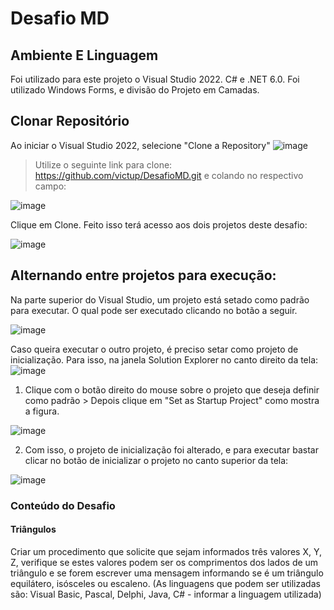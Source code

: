 # Desafio MD

## Ambiente E Linguagem
Foi utilizado para este projeto o Visual Studio 2022. C# e .NET 6.0.
Foi utilizado Windows Forms, e divisão do Projeto em Camadas.

## Clonar Repositório
Ao iniciar o Visual Studio 2022, selecione "Clone a Repository"
![image](https://user-images.githubusercontent.com/38474570/209268171-060a57fb-22b7-4382-bb95-57d171afaf33.png)

>Utilize o seguinte link para clone: https://github.com/victup/DesafioMD.git e colando no respectivo campo: 

![image](https://user-images.githubusercontent.com/38474570/209268353-0d4cf0c9-5e7a-4a31-9540-34692b482069.png)

Clique em Clone. Feito isso terá acesso aos dois projetos deste desafio: 

![image](https://user-images.githubusercontent.com/38474570/209268498-44c56df8-6711-4938-a4d5-171c0a4fa453.png)


## Alternando entre projetos para execução:

Na parte superior do Visual Studio, um projeto está setado como padrão para executar. O qual pode ser executado clicando no botão a seguir.

![image](https://user-images.githubusercontent.com/38474570/209268852-cae8a622-a8e9-4c2a-b60f-35032d7c3102.png)

Caso queira executar o outro projeto, é preciso setar como projeto de inicialização. Para isso, na janela Solution Explorer no canto direito da tela:
![image](https://user-images.githubusercontent.com/38474570/209269019-30c22cd3-452e-4223-949b-df0c7409137f.png)

1. Clique com o botão direito do mouse sobre o projeto que deseja definir como padrão > Depois clique em  "Set as Startup Project" como mostra a figura.

![image](https://user-images.githubusercontent.com/38474570/209269093-7ef07516-9097-48bd-b467-650a857a5b63.png)

2. Com isso, o projeto de inicialização foi alterado, e para executar bastar clicar no botão de inicializar o projeto no canto superior da tela:

![image](https://user-images.githubusercontent.com/38474570/209269231-ad26012c-7bdc-41ad-86a5-190cd55db7df.png)



### Conteúdo do Desafio

#### Triângulos
Criar um procedimento que solicite que sejam informados três valores X, Y, Z, verifique se estes valores podem ser os comprimentos dos lados de um triângulo e se forem escrever uma mensagem informando se é um triângulo equilátero, isósceles ou escaleno. (As linguagens que podem ser utilizadas são:  Visual Basic, Pascal, Delphi, Java, C# - informar a linguagem utilizada)

